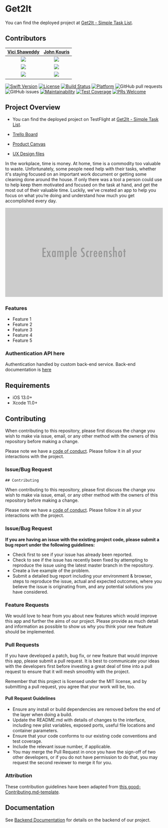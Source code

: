 # Get2It

You can find the deployed project at [Get2It - Simple Task List](https://testflight.apple.com/join/2xUU7jVe).

## Contributors

| [Vici Shaweddy](https://github.com/vshaweddy) | [John Kouris](https://github.com/jdkouris) |
| :-----------------------------------------------------------------------------------------------------------: | :-----------------------------------------------------------------------------------------------------------: |
| [<img src="https://github.com/Lambda-School-Labs/get2it-ios/blob/master/Images/Vici.jpg" width = "200" />](https://github.com/vshaweddy)                       |                      [<img src="https://github.com/Lambda-School-Labs/get2it-ios/blob/master/Images/John.png" width = "200" />](https://github.com/jdkouris)
|                 [<img src="https://github.com/favicon.ico" width="15"> ](https://github.com/vshaweddy)                 |            [<img src="https://github.com/favicon.ico" width="15"> ](https://github.com/jdkouris)             |           
| [ <img src="https://static.licdn.com/sc/h/al2o9zrvru7aqj8e1x2rzsrca" width="15"> ](https://www.linkedin.com/in/vicishaweddy/) | [ <img src="https://static.licdn.com/sc/h/al2o9zrvru7aqj8e1x2rzsrca" width="15"> ](https://www.linkedin.com/in/johndkouris/) | 

[![Swift Version][swift-image]][swift-url]
[![License][license-image]][license-url]
[![Build Status][travis-image]][travis-url]
[![Platform](https://img.shields.io/cocoapods/p/LFAlertController.svg?style=flat)](http://cocoapods.org/pods/LFAlertController)
![GitHub pull requests](https://img.shields.io/github/issues-pr/Lambda-School-Labs/get2it-ios)
![GitHub issues](https://img.shields.io/github/issues/Lambda-School-Labs/get2it-ios)
[![Maintainability](https://api.codeclimate.com/v1/badges/4bf07c07141f7423fa42/maintainability)](https://codeclimate.com/github/Lambda-School-Labs/get2it-ios/maintainability)
[![Test Coverage](https://api.codeclimate.com/v1/badges/4bf07c07141f7423fa42/test_coverage)](https://codeclimate.com/github/Lambda-School-Labs/get2it-ios/test_coverage)
[![PRs Welcome](https://img.shields.io/badge/PRs-welcome-brightgreen.svg?style=flat-square)](http://makeapullrequest.com)



## Project Overview

- You can find the deployed project on TestFlight at [Get2It - Simple Task List](https://testflight.apple.com/join/2xUU7jVe).

- [Trello Board](https://trello.com/b/op90zWa0/labspt9-get2it)

- [Product Canvas](https://www.notion.so/f6289b7ccdf846118fb41efab856b305?v=9d08751813d14eef9f5978b994087ee0)

- [UX Design files](https://www.figma.com/file/HLt3TqwZmZHbmLaTNvfGq4/Get2It---iOS?node-id=85%3A342)

In the workplace, time is money. At  home, time is a commodity too valuable to waste. Unfortunately, some people need help with their tasks, whether it's staying focused on an important work document or getting some cleaning done around the house. If only there was a tool a person could use to help keep them motivated and focused on the task at hand, and get the most out of their valuable time. Luckily, we've created an app to help you focus on what you’re doing and understand how much you get accomplished every day.

![](header.png)

### Features

-    Feature 1
-    Feature 2
-    Feature 3
-    Feature 4
-    Feature 5

### Authentication API here

Authentication handled by custom back-end service. Back-end documentation is [here](https://github.com/Lambda-School-Labs/get2it-be)

## Requirements

-   iOS 13.0+
-   Xcode 11.0+

## Contributing

When contributing to this repository, please first discuss the change you wish to make via issue, email, or any other method with the owners of this repository before making a change.

Please note we have a [code of conduct](./CODE_OF_CONDUCT.md). Please follow it in all your interactions with the project.

### Issue/Bug Request

    ## Contributing

When contributing to this repository, please first discuss the change you wish to make via issue, email, or any other method with the owners of this repository before making a change.

Please note we have a [code of conduct](./code_of_conduct.md). Please follow it in all your interactions with the project.

### Issue/Bug Request

 **If you are having an issue with the existing project code, please submit a bug report under the following guidelines:**
 - Check first to see if your issue has already been reported.
 - Check to see if the issue has recently been fixed by attempting to reproduce the issue using the latest master branch in the repository.
 - Create a live example of the problem.
 - Submit a detailed bug report including your environment & browser, steps to reproduce the issue, actual and expected outcomes,  where you believe the issue is originating from, and any potential solutions you have considered.

### Feature Requests

We would love to hear from you about new features which would improve this app and further the aims of our project. Please provide as much detail and information as possible to show us why you think your new feature should be implemented.

### Pull Requests

If you have developed a patch, bug fix, or new feature that would improve this app, please submit a pull request. It is best to communicate your ideas with the developers first before investing a great deal of time into a pull request to ensure that it will mesh smoothly with the project.

Remember that this project is licensed under the MIT license, and by submitting a pull request, you agree that your work will be, too.

#### Pull Request Guidelines

- Ensure any install or build dependencies are removed before the end of the layer when doing a build.
- Update the README.md with details of changes to the interface, including new plist variables, exposed ports, useful file locations and container parameters.
- Ensure that your code conforms to our existing code conventions and test coverage.
- Include the relevant issue number, if applicable.
- You may merge the Pull Request in once you have the sign-off of two other developers, or if you do not have permission to do that, you may request the second reviewer to merge it for you.

### Attribution

These contribution guidelines have been adapted from [this good-Contributing.md-template](https://gist.github.com/PurpleBooth/b24679402957c63ec426).


## Documentation

See [Backend Documentation](https://github.com/Lambda-School-Labs/get2it-be) for details on the backend of our project.


[swift-image]: https://img.shields.io/badge/swift-5.0-green.svg
[swift-url]: https://swift.org/
[license-image]: https://img.shields.io/badge/License-MIT-blue.svg
[license-url]: LICENSE
[travis-image]: https://img.shields.io/travis/dbader/node-datadog-metrics/master.svg?style=flat-square
[travis-url]: https://travis-ci.org/dbader/node-datadog-metrics
[codebeat-image]: https://codebeat.co/badges/c19b47ea-2f9d-45df-8458-b2d952fe9dad
[codebeat-url]: https://codebeat.co/projects/github-com-vsouza-awesomeios-com
